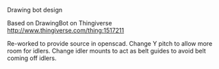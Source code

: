 Drawing bot design

Based on DrawingBot on Thingiverse http://www.thingiverse.com/thing:1517211

Re-worked to provide source in openscad.
Change Y pitch to allow more room for idlers.
Change idler mounts to act as belt guides to avoid belt coming off idlers.
